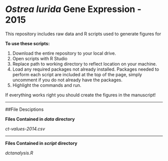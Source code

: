 _Ostrea lurida_ Gene Expression - 2015
=====================

This repository includes raw data and R scripts used to generate figures for 



**To use these scripts:**

1. Download the entire repository to your local drive. 
2. Open scripts with R Studio
3. Replace path to working directory to reflect location on your machine.
4. Load any required packages not already installed. Packages needed to perform each script are included at the top of the page, simply uncomment if you do not already have the packages.
6. Highlight the commands and run. 

If everything works right you should create the figures in the manuscript!

---

##File Desciptions

**Files Contained in _data_ directory**

_ct-values-2014.csv_
          
--- 
**Files Contained in _script_ directory**

_dctanalysis.R_

